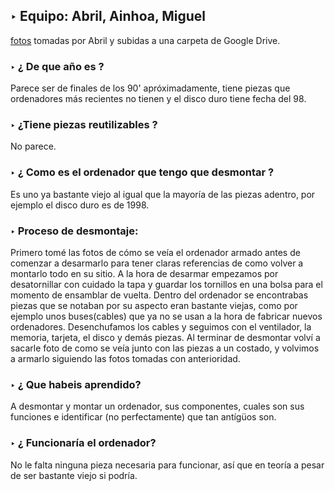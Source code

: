 ## ‣ Equipo: Abril, Ainhoa, Miguel

[fotos](https://drive.google.com/drive/folders/1AA5hYqN4SfAwjqkQx5kPbGK2YuL8jL2i) tomadas por Abril y subidas a una carpeta de Google Drive.

### ‣ ¿ De que año es ?

Parece ser de finales de los 90' apróximadamente, tiene piezas que ordenadores más recientes no tienen y el disco duro tiene fecha del 98.

### ‣  ¿Tiene piezas reutilizables ?
No parece.

### ‣ ¿ Como es el ordenador que tengo que desmontar ?

Es uno ya bastante viejo al igual que la mayoría de las piezas adentro, por ejemplo el disco duro es de 1998.

### ‣ Proceso de desmontaje:
Primero tomé las fotos de cómo se veía el ordenador armado antes de comenzar a desarmarlo para tener claras referencias de como volver a montarlo todo en su sitio.
A la hora de desarmar empezamos por desatornillar con cuidado la tapa y guardar los tornillos en una bolsa para el momento de ensamblar de vuelta. 
Dentro del ordenador se encontrabas piezas que se notaban por su aspecto eran bastante viejas, como por ejemplo unos buses(cables) que ya no se usan a la hora de fabricar nuevos ordenadores. Desenchufamos los cables y seguimos con el ventilador, la memoria, tarjeta, el disco y demás piezas. Al terminar de desmontar volví a sacarle foto de como se veía junto con las piezas a un costado, y volvimos a armarlo siguiendo las fotos tomadas con anterioridad.

### ‣ ¿ Que habeis aprendido?

A desmontar y montar un ordenador, sus componentes, cuales son sus funciones e identificar (no perfectamente) que tan antígüos son.

### ‣ ¿ Funcionaría el ordenador?

No le falta ninguna pieza necesaria para funcionar, así que en teoría a pesar de ser bastante viejo si podría. 

